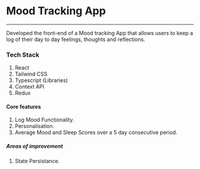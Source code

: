 # Mood Tracking App
---
Developed the front-end of a Mood tracking App that allows users to keep a log of their day to day 
feelings, thoughts and reflections. 
### Tech Stack 
1. React
2. Tailwind CSS
3. Typescript
(Libraries)
4. Context API
5. Redux 

#### Core features
1. Log Mood Functionality. 
2. Personalisation. 
3. Average Mood and Sleep Scores over a 5 day consecutive period.

##### Areas of improvement
1. State Persistance. 


